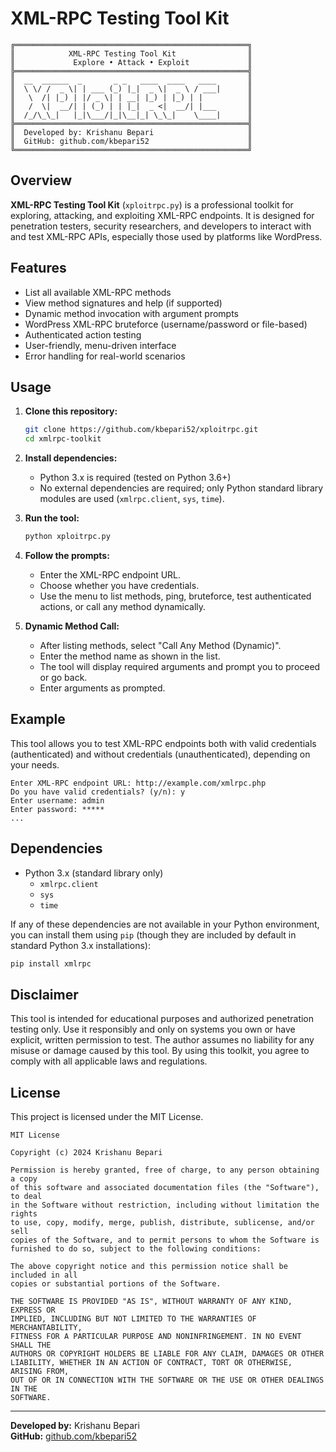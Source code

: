 # XML-RPC Testing Tool Kit

```
╔════════════════════════════════════════════════════╗
║            XML-RPC Testing Tool Kit                ║
║             Explore • Attack • Exploit             ║
╠════════════════════════════════════════════════════╣
║  __  ______  _       _ _   ____  ____   ____       ║
║  \ \/ /  _ \| | ___ (_) |_|  _ \|  _ \ / ___|      ║
║   \  /| |_) | |/ _ \| | __| |_) | |_) | |          ║
║   /  \|  __/| | (_) | | |_|  _ <|  __/| |___       ║
║  /_/\_\_|   |_|\___/|_|\__|_| \_\_|    \____|      ║
╠════════════════════════════════════════════════════╣
║  Developed by: Krishanu Bepari                     ║
║  GitHub: github.com/kbepari52                      ║
╚════════════════════════════════════════════════════╝
```

## Overview

**XML-RPC Testing Tool Kit** (`xploitrpc.py`) is a professional toolkit for exploring, attacking, and exploiting XML-RPC endpoints. It is designed for penetration testers, security researchers, and developers to interact with and test XML-RPC APIs, especially those used by platforms like WordPress.

## Features

- List all available XML-RPC methods
- View method signatures and help (if supported)
- Dynamic method invocation with argument prompts
- WordPress XML-RPC bruteforce (username/password or file-based)
- Authenticated action testing
- User-friendly, menu-driven interface
- Error handling for real-world scenarios

## Usage

1. **Clone this repository:**
   ```bash
   git clone https://github.com/kbepari52/xploitrpc.git
   cd xmlrpc-toolkit
   ```

2. **Install dependencies:**
   - Python 3.x is required (tested on Python 3.6+)
   - No external dependencies are required; only Python standard library modules are used (`xmlrpc.client`, `sys`, `time`).

3. **Run the tool:**
   ```bash
   python xploitrpc.py
   ```

4. **Follow the prompts:**
   - Enter the XML-RPC endpoint URL.
   - Choose whether you have credentials.
   - Use the menu to list methods, ping, bruteforce, test authenticated actions, or call any method dynamically.

5. **Dynamic Method Call:**
   - After listing methods, select "Call Any Method (Dynamic)".
   - Enter the method name as shown in the list.
   - The tool will display required arguments and prompt you to proceed or go back.
   - Enter arguments as prompted.

## Example

This tool allows you to test XML-RPC endpoints both with valid credentials (authenticated) and without credentials (unauthenticated), depending on your needs.

```
Enter XML-RPC endpoint URL: http://example.com/xmlrpc.php
Do you have valid credentials? (y/n): y
Enter username: admin
Enter password: *****
...
```

## Dependencies

- Python 3.x (standard library only)
  - `xmlrpc.client`
  - `sys`
  - `time`

If any of these dependencies are not available in your Python environment, you can install them using `pip` (though they are included by default in standard Python 3.x installations):

```bash
pip install xmlrpc
```

## Disclaimer

This tool is intended for educational purposes and authorized penetration testing only. Use it responsibly and only on systems you own or have explicit, written permission to test. The author assumes no liability for any misuse or damage caused by this tool. By using this toolkit, you agree to comply with all applicable laws and regulations.

## License

This project is licensed under the MIT License.

```
MIT License

Copyright (c) 2024 Krishanu Bepari

Permission is hereby granted, free of charge, to any person obtaining a copy
of this software and associated documentation files (the "Software"), to deal
in the Software without restriction, including without limitation the rights
to use, copy, modify, merge, publish, distribute, sublicense, and/or sell
copies of the Software, and to permit persons to whom the Software is
furnished to do so, subject to the following conditions:

The above copyright notice and this permission notice shall be included in all
copies or substantial portions of the Software.

THE SOFTWARE IS PROVIDED "AS IS", WITHOUT WARRANTY OF ANY KIND, EXPRESS OR
IMPLIED, INCLUDING BUT NOT LIMITED TO THE WARRANTIES OF MERCHANTABILITY,
FITNESS FOR A PARTICULAR PURPOSE AND NONINFRINGEMENT. IN NO EVENT SHALL THE
AUTHORS OR COPYRIGHT HOLDERS BE LIABLE FOR ANY CLAIM, DAMAGES OR OTHER
LIABILITY, WHETHER IN AN ACTION OF CONTRACT, TORT OR OTHERWISE, ARISING FROM,
OUT OF OR IN CONNECTION WITH THE SOFTWARE OR THE USE OR OTHER DEALINGS IN THE
SOFTWARE.
```

---

**Developed by:** Krishanu Bepari  
**GitHub:** [github.com/kbepari52](https://github.com/kbepari52)

